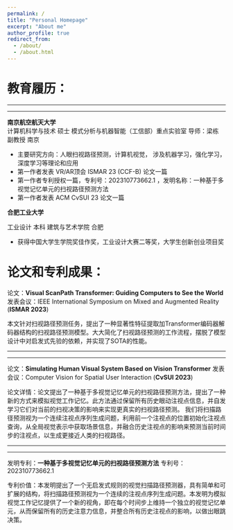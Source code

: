```yaml
---
permalink: /
title: "Personal Homepage"
excerpt: "About me"
author_profile: true
redirect_from: 
  - /about/
  - /about.html
---
```


# 教育履历：

---
---

**南京航空航天大学**                                                                                                                
计算机科学与技术 硕士 模式分析与机器智能（工信部）重点实验室      导师：梁栋 副教授                                南京

- 主要研究方向：人眼扫视路径预测，计算机视觉， 涉及机器学习，强化学习，深度学习等理论和应用
- 第一作者发表 VR/AR顶会 ISMAR 23 (CCF-B) 论文一篇
- 第一作者专利授权一篇，专利号：202310773662.1 ，发明名称：一种基于多视觉记忆单元的扫视路径预测方法
- 第一作者发表 ACM CvSUI 23  论文一篇

**合肥工业大学**                                                                                                                   

工业设计 本科 建筑与艺术学院                                                                                                                              合肥

- 获得中国大学生学院奖佳作奖，工业设计大赛二等奖，大学生创新创业项目奖

# 论文和专利成果：

论文：**Visual ScanPath Transformer: Guiding Computers to See the World**       发表会议：IEEE International Symposium on Mixed and Augmented Reality (**ISMAR 2023**)

本文针对扫视路径预测任务，提出了一种显著性特征提取加Transformer编码器解码器结构的扫视路径预测模型。大大简化了扫视路径预测的工作流程，摆脱了模型设计中对启发式先验的依赖，并实现了SOTA的性能。

---
---

论文：**Simulating Human Visual System Based on Vision Transformer**               发表会议：Computer Vision for Spatial User Interaction (**CvSUI 2023**)

论文详情：论文提出了一种基于多视觉记忆单元的扫视路径预测方法，提出了一种新的方式来模拟视觉工作记忆。此方法通过保留所有历史眼动注视点信息，并自发学习它们对当前的扫视决策的影响来实现更真实的扫视路径预测。 我们将扫描路径预测视为一个连续注视点序列生成问题，利用前一个注视点的位置初始化注视点查询，从全局视觉表示中获取场景信息，并融合历史注视点的影响来预测当前时间步的注视点，以生成更接近人类的扫视路径。

---
---

发明专利：**一种基于多视觉记忆单元的扫视路径预测方法**                                      专利号：202310773662.1

专利价值：本发明提出了一个无启发式规则的视觉扫描路径预测器，具有简单和可扩展的结构，将扫描路径预测视为一个连续的注视点序列生成问题。本发明为模拟视觉工作记忆提供了一个新的视角，即在每个时间步上维持一个独立的视觉记忆单元，从而保留所有的历史注意力信息，并整合所有历史注视点的影响，以做出眼跳决策。
